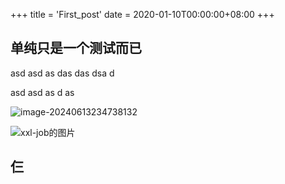 +++
title = 'First_post'
date = 2020-01-10T00:00:00+08:00
+++

## 单纯只是一个测试而已

asd asd as das das dsa d

asd 
asd 
as
 d
 as 

![image-20240613234738132](https://images.intotw.cn/blog/2024/06/91dea404efd488231ffac043578174ab.png)


![xxl-job的图片](https://images.intotw.cn/blog/2023/09/ebb4325ec7a8e0a9bd3fc3ed885e8424.jpg)

## 仨